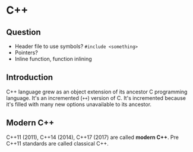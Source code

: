 # C++

## Question

- Header file to use symbols? `#include <something>`
- Pointers?
- Inline function, function inlining

## Introduction

C++ language grew as an object extension of its ancestor C programming language. It's an incremented (`++`) version of C. It's incremented because it's filled with many new options unavailable to its ancestor.

## Modern C++

C++11 (2011), C++14 (2014), C++17 (2017) are called **modern C++**. Pre C++11 standards are called classical C++.